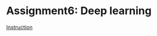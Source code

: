 # Assignment6: Deep learning

[Instruction](https://mattabrown.github.io/425/assignments/Assignment6.html)
